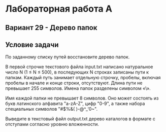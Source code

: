 ﻿# Лабораторная работа A 

## Вариант 29 - Дерево папок

## Условие задачи
По заданному списку путей восстановите дерево папок.

В первой строчке текстового файла input.txt написано натуральное число N (1 ≤ N ≤ 500), в последующих N строках записаны пути к папкам. Каждый путь занимает отдельную строчку, пробелы, включая пробелы в начале и конце строки, отсутствуют. Длина пути не превышает 255 символов. Имена папок разделены символом «\».

Имя каждой папки не превышает 8 символов. Оно может состоять из букв латинского алфавита "a-zA-Z", цифр "0-9", а также набора специальных символов "#$%&( )-@^_‘0~".

Выведите в текстовый файл output.txt дерево каталогов в формате с отступами согласно уровню вложенности.

